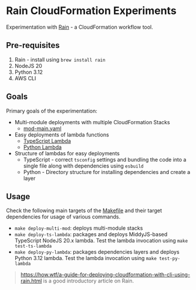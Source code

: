 # Rain CloudFormation Experiments

Experimentation with [Rain](https://github.com/aws-cloudformation/rain) - a CloudFormation workflow tool.

## Pre-requisites

1. Rain - install using `brew install rain`
2. NodeJS 20
3. Python 3.12
4. AWS CLI

## Goals

Primary goals of the experimentation:

* Multi-module deployments with multiple CloudFormation Stacks
  * [mod-main.yaml](./arch/mod-main.yaml)
* Easy deployments of lambda functions
  * [TypeScript Lambda](./arch/ts-lambda.yaml)
  * [Python Lambda](./arch/py-lambda.yaml)
* Structure of lambdas for easy deployments
  * TypeScript - correct `tsconfig` settings and bundling the code into a single file along with dependencies using `esbuild`
  * Python - Directory structure for installing dependencies and create a layer

## Usage

Check the following main targets of the [Makefile](./Makefile) and their target dependencies for usage of various commands.

* `make deploy-multi-mod`: deploys multi-module stacks
* `make deploy-ts-lambda`: packages and deploys MiddyJS-based TypeScript NodeJS 20.x lambda. Test the lambda invocation using `make test-ts-lambda`
* `make deploy-py-lambda`: packages dependencies layers and deploys Python 3.12 lambda. Test the lambda invocation using `make test-py-lambda`

> <https://how.wtf/a-guide-for-deploying-cloudformation-with-cli-using-rain.html> is a good introductory article on Rain.
